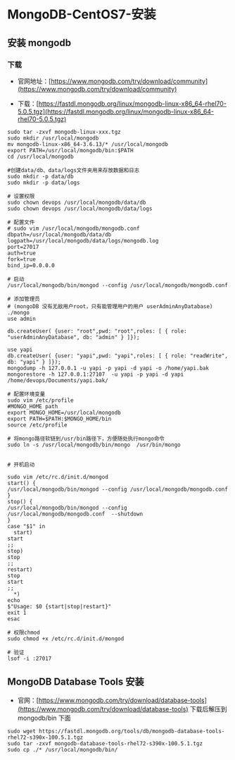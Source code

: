 # MongoDB-CentOS7-安装

## 安装 mongodb
### 下载
-   官网地址：[https://www.mongodb.com/try/download/community](https://www.mongodb.com/try/download/community)

-   下载：[https://fastdl.mongodb.org/linux/mongodb-linux-x86_64-rhel70-5.0.5.tgz](https://fastdl.mongodb.org/linux/mongodb-linux-x86_64-rhel70-5.0.5.tgz)

```
sudo tar -zxvf mongodb-linux-xxx.tgz
sudo mkdir /usr/local/mongodb
mv mongodb-linux-x86_64-3.6.13/* /usr/local/mongodb
export PATH=/usr/local/mongodb/bin:$PATH 
cd /usr/local/mongodb

#创建data/db、data/logs文件夹用来存放数据和日志
sudo mkdir -p data/db
sudo mkdir -p data/logs

# 设置权限
sudo chown devops /usr/local/mongodb/data/db
sudo chown devops /usr/local/mongodb/data/logs

# 配置文件
# sudo vim /usr/local/mongodb/mongodb.conf
dbpath=/usr/local/mongodb/data/db
logpath=/usr/local/mongodb/data/logs/mongodb.log
port=27017
auth=true
fork=true
bind_ip=0.0.0.0

# 启动
/usr/local/mongodb/bin/mongod --config /usr/local/mongodb/mongodb.conf

# 添加管理员
# (mongoDB 没有无敌用户root，只有能管理用户的用户 userAdminAnyDatabase)
./mongo
use admin    

db.createUser( {user: "root",pwd: "root",roles: [ { role: "userAdminAnyDatabase", db: "admin" } ]});

use yapi    
db.createUser( {user: "yapi",pwd: "yapi",roles: [ { role: "readWrite", db: "yapi" } ]});
mongodump -h 127.0.0.1 -u yapi -p yapi -d yapi -o /home/yapi.bak
mongorestore -h 127.0.0.1:27107  -u yapi -p yapi -d yapi /home/devops/Documents/yapi.bak/  

# 配置环境变量
sudo vim /etc/profile
#MONGO_HOME path
export MONGO_HOME=/usr/local/mongodb
export PATH=$PATH:$MONGO_HOME/bin
source /etc/profile

# 将mongo路径软链到/usr/bin路径下，方便随处执行mongo命令
sudo ln -s /usr/local/mongodb/bin/mongo  /usr/bin/mongo


# 开机启动

sudo vim /etc/rc.d/init.d/mongod
start() {  
/usr/local/mongodb/bin/mongod --config /usr/local/mongodb/mongodb.conf
}  
stop() {  
/usr/local/mongodb/bin/mongod --config /usr/local/mongodb/mongodb.conf  --shutdown  
}  
case "$1" in  
  start)  
start  
;;  
stop)  
stop  
;;  
restart)  
stop  
start  
;;  
  *)  
echo  
$"Usage: $0 {start|stop|restart}"  
exit 1  
esac
  
# 权限chmod
sudo chmod +x /etc/rc.d/init.d/mongod

# 验证
lsof -i :27017
```

## MongoDB Database Tools 安装
- 官网：[https://www.mongodb.com/try/download/database-tools](https://www.mongodb.com/try/download/database-tools)
 下载后解压到mongodb/bin 下面
```
sudo wget https://fastdl.mongodb.org/tools/db/mongodb-database-tools-rhel72-s390x-100.5.1.tgz
sudo tar -zxvf mongodb-database-tools-rhel72-s390x-100.5.1.tgz
sudo cp ./* /usr/local/mongodb/bin/
```
